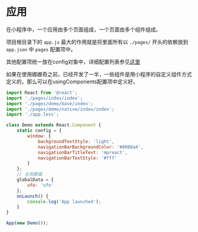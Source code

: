# 应用

在小程序中，一个应用由多个页面组成，一个页面由多个组件组成。

项目根目录下的 `app.js` 最大的作用就是将里面所有以 `./pages/` 开头的依赖放到 `app.json` 中 `pages` 配置项中。

其他配置项统一放在config对象中，详细配置列表参见[这里](https://developers.weixin.qq.com/miniprogram/dev/framework/config.html#%E5%85%A8%E5%B1%80%E9%85%8D%E7%BD%AE)

如果在使用娜娜奇之前，已经开发了一半，一些组件是用小程序的自定义组件方式定义的，那么可以在usingComponents配置项中定义好。

```jsx
import React from '@react';
import './pages/index/index';
import './pages/demo/base/index';
import './pages/demo/native/index/index';
import './app.less';

class Demo extends React.Component {
    static config = {
        window: {
            backgroundTextStyle: 'light',
            navigationBarBackgroundColor: '#0088a4',
            navigationBarTitleText: 'mpreact',
            navigationBarTextStyle: '#fff'
        }
    };
    // 全局数据
    globalData = {
        ufo: 'ufo'
    };
    onLaunch() {
        console.log('App launched');
    }
}

App(new Demo());
```